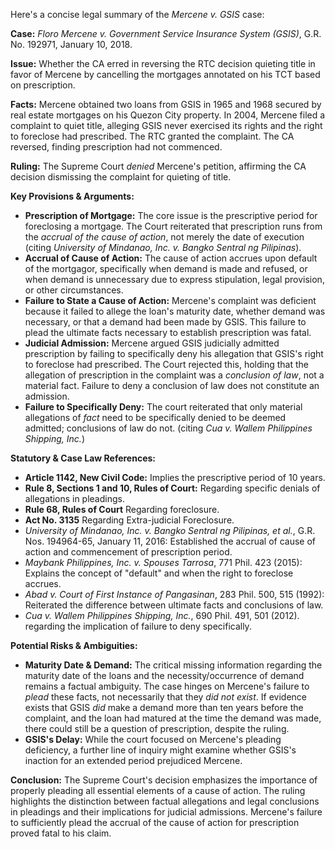 Here's a concise legal summary of the *Mercene v. GSIS* case:

**Case:** *Floro Mercene v. Government Service Insurance System (GSIS)*, G.R. No. 192971, January 10, 2018.

**Issue:** Whether the CA erred in reversing the RTC decision quieting title in favor of Mercene by cancelling the mortgages annotated on his TCT based on prescription.

**Facts:** Mercene obtained two loans from GSIS in 1965 and 1968 secured by real estate mortgages on his Quezon City property.  In 2004, Mercene filed a complaint to quiet title, alleging GSIS never exercised its rights and the right to foreclose had prescribed. The RTC granted the complaint. The CA reversed, finding prescription had not commenced.

**Ruling:** The Supreme Court *denied* Mercene's petition, affirming the CA decision dismissing the complaint for quieting of title.

**Key Provisions & Arguments:**

*   **Prescription of Mortgage:** The core issue is the prescriptive period for foreclosing a mortgage.  The Court reiterated that prescription runs from the *accrual of the cause of action*, not merely the date of execution (citing *University of Mindanao, Inc. v. Bangko Sentral ng Pilipinas*).
*   **Accrual of Cause of Action:** The cause of action accrues upon default of the mortgagor, specifically when demand is made and refused, or when demand is unnecessary due to express stipulation, legal provision, or other circumstances.
*   **Failure to State a Cause of Action:** Mercene's complaint was deficient because it failed to allege the loan's maturity date, whether demand was necessary, or that a demand had been made by GSIS. This failure to plead the ultimate facts necessary to establish prescription was fatal.
*   **Judicial Admission:** Mercene argued GSIS judicially admitted prescription by failing to specifically deny his allegation that GSIS's right to foreclose had prescribed. The Court rejected this, holding that the allegation of prescription in the complaint was a *conclusion of law*, not a material fact.  Failure to deny a conclusion of law does not constitute an admission.
*   **Failure to Specifically Deny:**  The court reiterated that only material allegations of *fact* need to be specifically denied to be deemed admitted; conclusions of law do not. (citing *Cua v. Wallem Philippines Shipping, Inc.*)

**Statutory & Case Law References:**

*   **Article 1142, New Civil Code:** Implies the prescriptive period of 10 years.
*   **Rule 8, Sections 1 and 10, Rules of Court:** Regarding specific denials of allegations in pleadings.
*   **Rule 68, Rules of Court** Regarding foreclosure.
*   **Act No. 3135** Regarding Extra-judicial Foreclosure.
*   *University of Mindanao, Inc. v. Bangko Sentral ng Pilipinas, et al.*, G.R. Nos. 194964-65, January 11, 2016: Established the accrual of cause of action and commencement of prescription period.
*   *Maybank Philippines, Inc. v. Spouses Tarrosa*, 771 Phil. 423 (2015):  Explains the concept of "default" and when the right to foreclose accrues.
*   *Abad v. Court of First Instance of Pangasinan*, 283 Phil. 500, 515 (1992): Reiterated the difference between ultimate facts and conclusions of law.
*   *Cua v. Wallem Philippines Shipping, Inc.*, 690 Phil. 491, 501 (2012). regarding the implication of failure to deny specifically.

**Potential Risks & Ambiguities:**

*   **Maturity Date & Demand:** The critical missing information regarding the maturity date of the loans and the necessity/occurrence of demand remains a factual ambiguity. The case hinges on Mercene's failure to *plead* these facts, not necessarily that they *did not exist*. If evidence exists that GSIS *did* make a demand more than ten years before the complaint, and the loan had matured at the time the demand was made, there could still be a question of prescription, despite the ruling.
*   **GSIS's Delay:** While the court focused on Mercene's pleading deficiency, a further line of inquiry might examine whether GSIS's inaction for an extended period prejudiced Mercene.

**Conclusion:** The Supreme Court's decision emphasizes the importance of properly pleading all essential elements of a cause of action. The ruling highlights the distinction between factual allegations and legal conclusions in pleadings and their implications for judicial admissions. Mercene's failure to sufficiently plead the accrual of the cause of action for prescription proved fatal to his claim.
